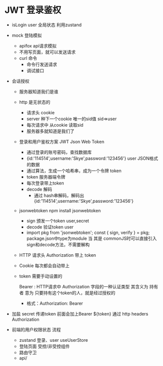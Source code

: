 # JWT 登录鉴权

- isLogin user 全局状态 利用zustand
- mock 登陆模拟
    - apifox api请求模拟
    - 不用写页面，就可以发送请求
    - curl 命令
        - 命令行发送请求
        - 调试接口



- 会话授权
    - 服务器知道我们是谁
    - http 是无状态的
        - 请求头 cookie
        - server 种下一个cookie 唯一的sid值 sid=>user
        - 每次请求中 从cookie 读取sid
        - 服务器多就知道是我们了


    - 登录和用户鉴权方案 JWT Json Web Token
        - 通过登录的账号密码，查找数据库
        - {id:'114514',username:'Skye',password:'123456'}  user JSON格式的数据
        - 通过算法，生成一个哈希串，成为一个令牌 token
        - token 服务器端令牌
        - 每次登录带上token
        - decode 解码
            - 通过 hash串解码，解码出 {id:'114514',username:'Skye',password:'123456'} 
    - jsonwebtoken                         npm install jsonwebtoken
        - sign 颁发一个token user,secret
        - decode 验证token user
        - import pkg from 'jsonwebtoken';
          const { sign, verify } = pkg;
           package.json中type为module
        当 其是 commonJS时可以直接引入 sign和decode方法，不需要解构

    - HTTP 请求头 Authorization 带上 token
    - Cookie 每次都会自动带上
    - token 需要手动设置的
        
        Bearer : HTTP请求中 Authorization 字段的一种认证类型
            其含义为 持有者 意为 只要持有这个token的人，就是经过授权的
        - 格式：Authorization: Bearer <token>

- 加盐
    secret
    传递token 前面会加上Bearer ${token}
    通过 http headers Authorization


- 前端的用户权限状态 流程
    - zustand
        登录、user useUserStore
    - 登陆页面
        受控/非受控组件
    - 路由守卫
    - api/